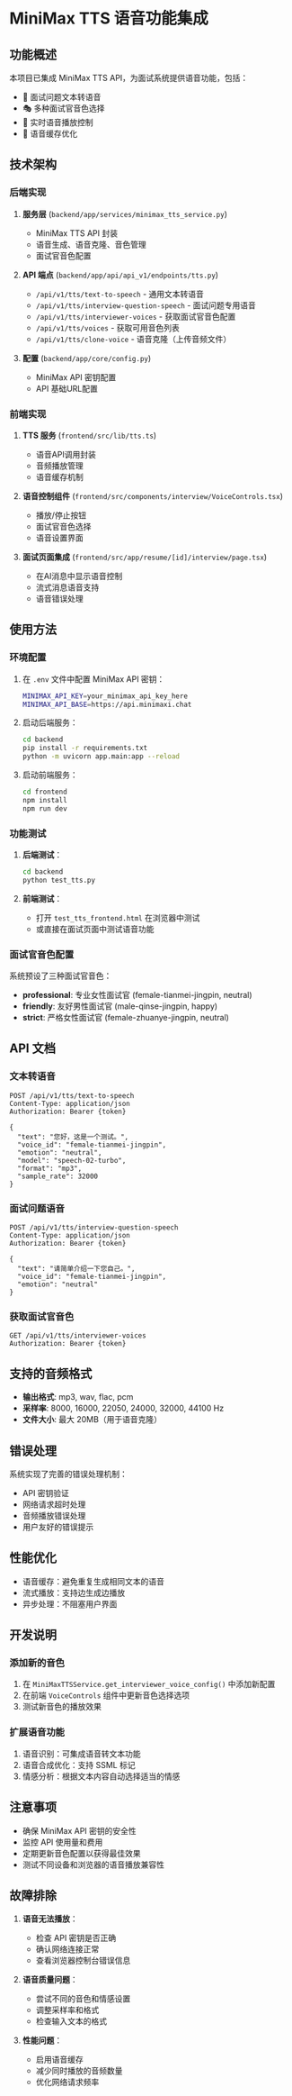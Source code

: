 # MiniMax TTS 语音功能集成

## 功能概述

本项目已集成 MiniMax TTS API，为面试系统提供语音功能，包括：

- 📢 面试问题文本转语音
- 🎭 多种面试官音色选择
- 🎵 实时语音播放控制
- 🔄 语音缓存优化

## 技术架构

### 后端实现

1. **服务层** (`backend/app/services/minimax_tts_service.py`)
   - MiniMax TTS API 封装
   - 语音生成、语音克隆、音色管理
   - 面试官音色配置

2. **API 端点** (`backend/app/api/api_v1/endpoints/tts.py`)
   - `/api/v1/tts/text-to-speech` - 通用文本转语音
   - `/api/v1/tts/interview-question-speech` - 面试问题专用语音
   - `/api/v1/tts/interviewer-voices` - 获取面试官音色配置
   - `/api/v1/tts/voices` - 获取可用音色列表
   - `/api/v1/tts/clone-voice` - 语音克隆（上传音频文件）

3. **配置** (`backend/app/core/config.py`)
   - MiniMax API 密钥配置
   - API 基础URL配置

### 前端实现

1. **TTS 服务** (`frontend/src/lib/tts.ts`)
   - 语音API调用封装
   - 音频播放管理
   - 语音缓存机制

2. **语音控制组件** (`frontend/src/components/interview/VoiceControls.tsx`)
   - 播放/停止按钮
   - 面试官音色选择
   - 语音设置界面

3. **面试页面集成** (`frontend/src/app/resume/[id]/interview/page.tsx`)
   - 在AI消息中显示语音控制
   - 流式消息语音支持
   - 语音错误处理

## 使用方法

### 环境配置

1. 在 `.env` 文件中配置 MiniMax API 密钥：
   ```bash
   MINIMAX_API_KEY=your_minimax_api_key_here
   MINIMAX_API_BASE=https://api.minimaxi.chat
   ```

2. 启动后端服务：
   ```bash
   cd backend
   pip install -r requirements.txt
   python -m uvicorn app.main:app --reload
   ```

3. 启动前端服务：
   ```bash
   cd frontend
   npm install
   npm run dev
   ```

### 功能测试

1. **后端测试**：
   ```bash
   cd backend
   python test_tts.py
   ```

2. **前端测试**：
   - 打开 `test_tts_frontend.html` 在浏览器中测试
   - 或直接在面试页面中测试语音功能

### 面试官音色配置

系统预设了三种面试官音色：

- **professional**: 专业女性面试官 (female-tianmei-jingpin, neutral)
- **friendly**: 友好男性面试官 (male-qinse-jingpin, happy)
- **strict**: 严格女性面试官 (female-zhuanye-jingpin, neutral)

## API 文档

### 文本转语音

```http
POST /api/v1/tts/text-to-speech
Content-Type: application/json
Authorization: Bearer {token}

{
  "text": "您好，这是一个测试。",
  "voice_id": "female-tianmei-jingpin",
  "emotion": "neutral",
  "model": "speech-02-turbo",
  "format": "mp3",
  "sample_rate": 32000
}
```

### 面试问题语音

```http
POST /api/v1/tts/interview-question-speech
Content-Type: application/json
Authorization: Bearer {token}

{
  "text": "请简单介绍一下您自己。",
  "voice_id": "female-tianmei-jingpin",
  "emotion": "neutral"
}
```

### 获取面试官音色

```http
GET /api/v1/tts/interviewer-voices
Authorization: Bearer {token}
```

## 支持的音频格式

- **输出格式**: mp3, wav, flac, pcm
- **采样率**: 8000, 16000, 22050, 24000, 32000, 44100 Hz
- **文件大小**: 最大 20MB（用于语音克隆）

## 错误处理

系统实现了完善的错误处理机制：

- API 密钥验证
- 网络请求超时处理
- 音频播放错误处理
- 用户友好的错误提示

## 性能优化

- 语音缓存：避免重复生成相同文本的语音
- 流式播放：支持边生成边播放
- 异步处理：不阻塞用户界面

## 开发说明

### 添加新的音色

1. 在 `MiniMaxTTSService.get_interviewer_voice_config()` 中添加新配置
2. 在前端 `VoiceControls` 组件中更新音色选择选项
3. 测试新音色的播放效果

### 扩展语音功能

1. 语音识别：可集成语音转文本功能
2. 语音合成优化：支持 SSML 标记
3. 情感分析：根据文本内容自动选择适当的情感

## 注意事项

- 确保 MiniMax API 密钥的安全性
- 监控 API 使用量和费用
- 定期更新音色配置以获得最佳效果
- 测试不同设备和浏览器的语音播放兼容性

## 故障排除

1. **语音无法播放**：
   - 检查 API 密钥是否正确
   - 确认网络连接正常
   - 查看浏览器控制台错误信息

2. **语音质量问题**：
   - 尝试不同的音色和情感设置
   - 调整采样率和格式
   - 检查输入文本的格式

3. **性能问题**：
   - 启用语音缓存
   - 减少同时播放的音频数量
   - 优化网络请求频率
